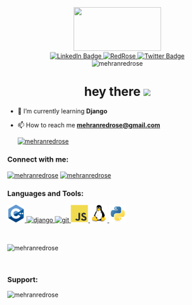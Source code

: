<div id="header" align="center">
  <img src="https://media.giphy.com/media/Qo2dupDib32rkTY4hX/giphy.gif" height="100" width="200"/>
  <div id="badges">
  <a href="www.linkedin.com/in/mehranredrose">
    <img src="https://img.shields.io/badge/LinkedIn-blue?style=for-the-badge&logo=linkedin&logoColor=white" alt="LinkedIn Badge"/>
  </a>
  <a href="#">
      <img src="https://img.shields.io/badge/-MehranRedRose-black?style=for-the-badge&logo=Buy%20Me%20A%20Coffee&logoColor=gold" alt="RedRose"/>
  </a>
  <a href="https://twitter.com/Mehranredrose">
    <img src="https://img.shields.io/badge/Twitter-blue?style=for-the-badge&logo=twitter&logoColor=white" alt="Twitter Badge"/>
  </a>
</div>
<img src="https://komarev.com/ghpvc/?username=mehranredrose&style=flat-square&color=blue" alt="mehranredrose"/>
  <h1>
  hey there
  <img src="https://media.giphy.com/media/hvRJCLFzcasrR4ia7z/giphy.gif" width="30px"/>
</h1>
</div>
<div>

- 🌱 I’m currently learning **Django**

- 📫 How to reach me **mehranredrose@gmail.com**
  <p align="left"> <a href="https://twitter.com/mehranredrose" target="blank"><img src="https://img.shields.io/twitter/follow/mehranredrose?logo=twitter&style=for-the-badge" alt="mehranredrose" /></a> </p>
</div>

<h3 align="left">Connect with me:</h3>
<p align="left">
<a href="https://twitter.com/mehranredrose" target="blank"><img align="center" src="https://raw.githubusercontent.com/rahuldkjain/github-profile-readme-generator/master/src/images/icons/Social/twitter.svg" alt="mehranredrose" height="30" width="40" /></a>
<a href="https://linkedin.com/in/mehranredrose" target="blank"><img align="center" src="https://raw.githubusercontent.com/rahuldkjain/github-profile-readme-generator/master/src/images/icons/Social/linked-in-alt.svg" alt="mehranredrose" height="30" width="40" /></a>
</p>

<h3 align="left">Languages and Tools:</h3>
<p align="left"> <a href="https://www.w3schools.com/cpp/" target="_blank" rel="noreferrer"> <img src="https://raw.githubusercontent.com/devicons/devicon/master/icons/cplusplus/cplusplus-original.svg" alt="cplusplus" width="40" height="40"/> </a> <a href="https://www.djangoproject.com/" target="_blank" rel="noreferrer"> <img src="https://cdn.worldvectorlogo.com/logos/django.svg" alt="django" width="40" height="40"/> </a> <a href="https://git-scm.com/" target="_blank" rel="noreferrer"> <img src="https://www.vectorlogo.zone/logos/git-scm/git-scm-icon.svg" alt="git" width="40" height="40"/> </a> <a href="https://developer.mozilla.org/en-US/docs/Web/JavaScript" target="_blank" rel="noreferrer"> <img src="https://raw.githubusercontent.com/devicons/devicon/master/icons/javascript/javascript-original.svg" alt="javascript" width="40" height="40"/> </a> <a href="https://www.linux.org/" target="_blank" rel="noreferrer"> <img src="https://raw.githubusercontent.com/devicons/devicon/master/icons/linux/linux-original.svg" alt="linux" width="40" height="40"/> </a> <a href="https://www.python.org" target="_blank" rel="noreferrer"> <img src="https://raw.githubusercontent.com/devicons/devicon/master/icons/python/python-original.svg" alt="python" width="40" height="40"/> </a> </p>
<br>
<p><img align="center" src="https://github-readme-stats.vercel.app/api/top-langs?username=mehranredrose&show_icons=true&locale=en&layout=compact" alt="mehranredrose" /></p>
<br>
<h3 align="left">Support:</h3>
<p><a href="https://www.buymeacoffee.com/mehranredrose"> <img align="left" src="https://cdn.buymeacoffee.com/buttons/v2/default-yellow.png" height="50" width="210" alt="mehranredrose" /></a></p>
